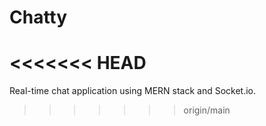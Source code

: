 # Chatty
<<<<<<< HEAD
=======

Real-time chat application using MERN stack and Socket.io.
>>>>>>> origin/main
